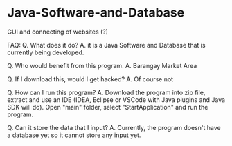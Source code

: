# Java-Software-and-Database
GUI and connecting of websites (?)

FAQ:
Q.  What does it do?
A. it is a Java Software and Database that is currently being developed.

Q.  Who would benefit from this program.
A.  Barangay Market Area

Q.  If I download this, would I get hacked?
A.  Of course not 

Q.  How can I run this program?
A.  Download the program into zip file, extract and use an IDE (IDEA, Eclipse or VSCode with Java plugins and Java SDK will do). Open "main" folder, select "StartApplication" and run the program.

Q. Can it store the data that I input?
A. Currently, the program doesn't have a database yet so it cannot store any input yet.
   

